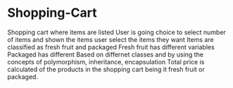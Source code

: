 # Shopping-Cart
Shopping cart where items are listed
User is going choice to select number of items
and shown the items
user select the items they want
Items are classified as fresh fruit and packaged
Fresh fruit has different variables
Packaged has different 
Based on differnet classes and by using the concepts of polymorphism, inheritance, encapsulation
Total price is calculated of the products in the shopping cart being it fresh fruit or packaged.  
